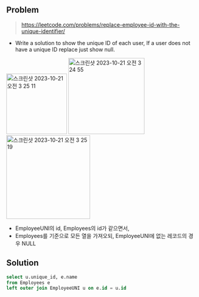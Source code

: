 ## Problem

> https://leetcode.com/problems/replace-employee-id-with-the-unique-identifier/

* Write a solution to show the unique ID of each user, If a user does not have a unique ID replace just show null.
  
<img width="159" alt="스크린샷 2023-10-21 오전 3 25 11" src="https://github.com/yaezzin/SQL-ProblemSolving/assets/97823928/66bb20e1-416c-4070-81b5-b34afb770e7a"> <img width="200" alt="스크린샷 2023-10-21 오전 3 24 55" src="https://github.com/yaezzin/SQL-ProblemSolving/assets/97823928/b8f3a6c1-c2fc-4f33-9644-f181573edee2"> <img width="220" alt="스크린샷 2023-10-21 오전 3 25 19" src="https://github.com/yaezzin/SQL-ProblemSolving/assets/97823928/7b26bf80-1714-495e-aba8-9fb2f9ed26a2">

* EmployeeUNI의 id, Employees의 id가 같으면서,
* Employees를 기준으로 모든 열을 가져오되, EmployeeUNI에 없는 레코드의 경우 NULL

## Solution

```sql
select u.unique_id, e.name
from Employees e
left outer join EmployeeUNI u on e.id = u.id
```
